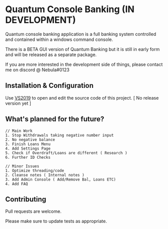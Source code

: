 # Quantum Console Banking (IN DEVELOPMENT)

Quantum console banking application is a full banking system controlled and contained within a windows command console.

There is a BETA GUI version of Quantum Banking but it is still in early form and will be released as a separate package.

If you are more interested in the development side of things, please contact me on discord @ Nebula#0123

## Installation & Configuration

Use [VS2019](https://visualstudio.microsoft.com/downloads/) to open and edit the source code of this project. [ No release version yet ]

## What's planned for the future?

```
// Main Work
1. Stop Withdrawals taking negative number input
2. No negative balance
3. Finish Loans Menu
4. Add Settings Page
5. Check if Overdraft/Loans are different ( Research )
6. Further ID Checks

// Minor Issues
1. Optimize threading/code
2. Cleanse notes ( Internal notes )
3. Add Admin Console ( Add/Remove Bal, Loans ETC)
4. Add FAQ
```

## Contributing
Pull requests are welcome.

Please make sure to update tests as appropriate.
